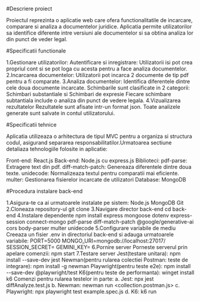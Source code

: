 #Descriere proiect

Proiectul reprezinta o aplicatie web care ofera functionalitatile de incarcare, comparare si analiza a documentelor juridice. Aplicatia permite utilizatorilor sa identifice diferente intre versiuni ale documentelor si sa obtina analiza lor din punct de veder legal.


#Specificatii functionale

1.Gestionare utilizatorilor:
  Autentificare si inregistrare:
    Utilizatorii isi pot crea propriul cont si se pot loga cu acesta pentru a face analiza documentelor.
2.Incarcarea documentelor:
  Utilizatorii pot incarca 2 documente de tip pdf pentru a fi comparate.
3.Analiza documentelor:
  Identifica diferentele dintre cele doua documente incarcate.
  Schimbarile sunt clasificate in 2 categorii: Schimbari substantiale si Schimbari de expresie
  Fiecare schimbare subtantiala include o analiza din punct de vedere legala.
4.Vizualizarea rezultatelor
  Rezultatele sunt afisate intr-un format json.
  Toate analizele generate sunt salvate in contul utilizatorului.

#Specificatii tehnice

Aplicatia utilizeaza o arhitectura de tipul MVC pentru a organiza si structura codul, asigurand separarea responsabilitatilor.Urmatoarea sectiune detaliaza tehnologiile folosite in aplicatie:



Front-end:
  React.js
Back-end:
  Node.js cu express.js
  Biblioteci:
    pdf-parse: Extragere text din pdf.
    diff-match-patch: Genereaza diferentele dintre doua texte.
    unidecode: Normalizeaza textul pentru comparatii mai eficiente.
    multer: Gestionarea fisierelor incarcate de utilizatori
Database:
  MongoDB

#Procedura instalare back-end

  1.Asigura-te ca ai urmatoarele instalate pe sistem:
    Node.js
    MongoDB
    Git
  2.Cloneaza repository-ul
    git clone <url-proiect>
  3.Navigare director back-end
    cd back-end
  4.Instalare dependente 
    npm install express mongoose dotenv express-session connect-mongo pdf-parse diff-match-patch @google/generative-ai cors body-parser multer unidecode
  5.Configurare variabile de mediu
    Creeaza un fisier .env in directoriul back-end si adauga urmatoarele variabile:
        PORT=5000
        MONGO_URI=mongodb://localhost:27017/<numele-database-ului>
        SESSION_SECRET=<cheie-secreta>
        GEMINI_KEY=<cheie-Gemini>
  6.Pornire server
    Porneste serverul prin apelare comenzii: npm start
  7.Testare server
    Jest(testare unitara): npm install --save-dev jest
    Newman(pentru rularea colectiei Postman: teste de integrare): npm install -g newman
    Playwright(pentru teste e2e): npm install --save-dev @playwright/test
    K6(pentru teste de performanta): winget install k6
    Comenzi pentru rularea testelor in parte:
    a. Jest: npx jest diffAnalyze.test.js
    b. Newman: newman run <collection.postman.js>
    c. Playwright: npx playwright test example.spec.js
    d. K6: k6 run 


   
